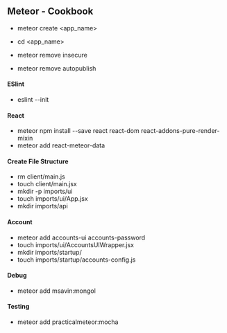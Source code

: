 ## Meteor - Cookbook

- meteor create <app_name>
- cd <app_name>

- meteor remove insecure
- meteor remove autopublish

#### ESlint

- eslint --init

#### React

- meteor npm install --save react react-dom react-addons-pure-render-mixin
- meteor add react-meteor-data

#### Create File Structure

- rm client/main.js
- touch client/main.jsx
- mkdir -p imports/ui
- touch imports/ui/App.jsx
- mkdir imports/api

#### Account

- meteor add accounts-ui accounts-password
- touch imports/ui/AccountsUIWrapper.jsx
- mkdir imports/startup/
- touch imports/startup/accounts-config.js

#### Debug

- meteor add msavin:mongol

#### Testing

- meteor add practicalmeteor:mocha
